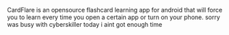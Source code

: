 CardFlare is an opensource flashcard learning app for android that will force you to learn every time you open a certain app or turn on your phone.
sorry was busy with cyberskiller today
i aint got enough time